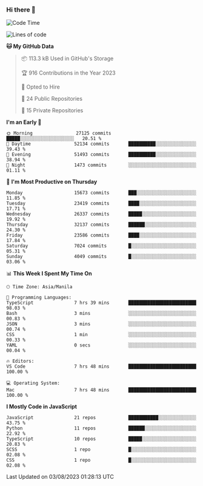 ### Hi there 👋

<!--START_SECTION:waka-->
![Code Time](http://img.shields.io/badge/Code%20Time-346%20hrs%2034%20mins-blue)

![Lines of code](https://img.shields.io/badge/From%20Hello%20World%20I%27ve%20Written-58.1%20million%20lines%20of%20code-blue)

**🐱 My GitHub Data** 

> 📦 113.3 kB Used in GitHub's Storage 
 > 
> 🏆 916 Contributions in the Year 2023
 > 
> 💼 Opted to Hire
 > 
> 📜 24 Public Repositories 
 > 
> 🔑 15 Private Repositories 
 > 
**I'm an Early 🐤** 

```text
🌞 Morning                27125 commits       █████░░░░░░░░░░░░░░░░░░░░   20.51 % 
🌆 Daytime                52134 commits       ██████████░░░░░░░░░░░░░░░   39.43 % 
🌃 Evening                51493 commits       ██████████░░░░░░░░░░░░░░░   38.94 % 
🌙 Night                  1473 commits        ░░░░░░░░░░░░░░░░░░░░░░░░░   01.11 % 
```
📅 **I'm Most Productive on Thursday** 

```text
Monday                   15673 commits       ███░░░░░░░░░░░░░░░░░░░░░░   11.85 % 
Tuesday                  23419 commits       ████░░░░░░░░░░░░░░░░░░░░░   17.71 % 
Wednesday                26337 commits       █████░░░░░░░░░░░░░░░░░░░░   19.92 % 
Thursday                 32137 commits       ██████░░░░░░░░░░░░░░░░░░░   24.30 % 
Friday                   23586 commits       ████░░░░░░░░░░░░░░░░░░░░░   17.84 % 
Saturday                 7024 commits        █░░░░░░░░░░░░░░░░░░░░░░░░   05.31 % 
Sunday                   4049 commits        █░░░░░░░░░░░░░░░░░░░░░░░░   03.06 % 
```


📊 **This Week I Spent My Time On** 

```text
🕑︎ Time Zone: Asia/Manila

💬 Programming Languages: 
TypeScript               7 hrs 39 mins       █████████████████████████   98.03 % 
Bash                     3 mins              ░░░░░░░░░░░░░░░░░░░░░░░░░   00.83 % 
JSON                     3 mins              ░░░░░░░░░░░░░░░░░░░░░░░░░   00.74 % 
CSS                      1 min               ░░░░░░░░░░░░░░░░░░░░░░░░░   00.33 % 
YAML                     0 secs              ░░░░░░░░░░░░░░░░░░░░░░░░░   00.04 % 

🔥 Editors: 
VS Code                  7 hrs 48 mins       █████████████████████████   100.00 % 

💻 Operating System: 
Mac                      7 hrs 48 mins       █████████████████████████   100.00 % 
```

**I Mostly Code in JavaScript** 

```text
JavaScript               21 repos            ███████████░░░░░░░░░░░░░░   43.75 % 
Python                   11 repos            ██████░░░░░░░░░░░░░░░░░░░   22.92 % 
TypeScript               10 repos            █████░░░░░░░░░░░░░░░░░░░░   20.83 % 
SCSS                     1 repo              █░░░░░░░░░░░░░░░░░░░░░░░░   02.08 % 
CSS                      1 repo              █░░░░░░░░░░░░░░░░░░░░░░░░   02.08 % 
```




 Last Updated on 03/08/2023 01:28:13 UTC
<!--END_SECTION:waka-->
